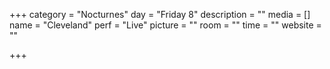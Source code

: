 +++
category = "Nocturnes"
day = "Friday 8"
description = ""
media = []
name = "Cleveland"
perf = "Live"
picture = ""
room = ""
time = ""
website = ""

+++
